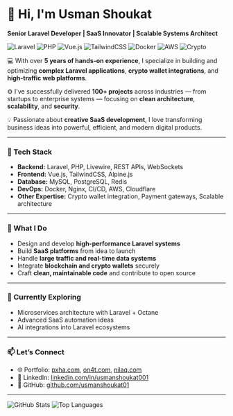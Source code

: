 # 👋 Hi, I'm Usman Shoukat  
**Senior Laravel Developer | SaaS Innovator | Scalable Systems Architect**

![Laravel](https://img.shields.io/badge/Laravel-FF2D20?style=for-the-badge&logo=laravel&logoColor=white)
![PHP](https://img.shields.io/badge/PHP-777BB4?style=for-the-badge&logo=php&logoColor=white)
![Vue.js](https://img.shields.io/badge/Vue.js-42B883?style=for-the-badge&logo=vue.js&logoColor=white)
![TailwindCSS](https://img.shields.io/badge/TailwindCSS-38B2AC?style=for-the-badge&logo=tailwind-css&logoColor=white)
![Docker](https://img.shields.io/badge/Docker-2496ED?style=for-the-badge&logo=docker&logoColor=white)
![AWS](https://img.shields.io/badge/AWS-FF9900?style=for-the-badge&logo=amazon-aws&logoColor=white)
![Crypto](https://img.shields.io/badge/Crypto_Integration-FFD700?style=for-the-badge&logo=bitcoin&logoColor=black)

💻 With over **5 years of hands-on experience**, I specialize in building and optimizing **complex Laravel applications**, **crypto wallet integrations**, and **high-traffic web platforms**.  

⚙️ I've successfully delivered **100+ projects** across industries — from startups to enterprise systems — focusing on **clean architecture**, **scalability**, and **security**.  

💡 Passionate about **creative SaaS development**, I love transforming business ideas into powerful, efficient, and modern digital products.

---

### 🧩 Tech Stack
- **Backend:** Laravel, PHP, Livewire, REST APIs, WebSockets  
- **Frontend:** Vue.js, TailwindCSS, Alpine.js  
- **Database:** MySQL, PostgreSQL, Redis  
- **DevOps:** Docker, Nginx, CI/CD, AWS, Cloudflare  
- **Other Expertise:** Crypto wallet integration, Payment gateways, Scalable architecture

---

### 🧠 What I Do
- Design and develop **high-performance Laravel systems**  
- Build **SaaS platforms** from idea to launch  
- Handle **large traffic and real-time data systems**  
- Integrate **blockchain and crypto wallets** securely  
- Craft **clean, maintainable code** and contribute to open source  

---

### 🌱 Currently Exploring
- Microservices architecture with Laravel + Octane  
- Advanced SaaS automation ideas  
- AI integrations into Laravel ecosystems  

---

### 📫 Let’s Connect
- 🌐 Portfolio: [pxha.com](https://pxha.com), [on4t.com](https://on4t.com), [nilaq.com](https://nilaq.com)  
- 💼 LinkedIn: [linkedin.com/in/usmanshoukat001](https://linkedin.com/in/usmanshoukat001)  
- 🐙 GitHub: [github.com/usmanshoukat01](https://github.com/usmanshoukat01)

---

![GitHub Stats](https://github-readme-stats.vercel.app/api?username=usmanshoukat01&show_icons=true&theme=radical)
![Top Languages](https://github-readme-stats.vercel.app/api/top-langs/?username=usmanshoukat01&layout=compact&theme=radical)

